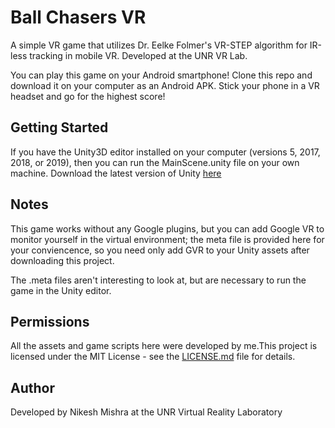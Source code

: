 # Ball Chasers VR

A simple VR game that utilizes Dr. Eelke Folmer's VR-STEP algorithm for IR-less tracking in mobile VR. Developed at the UNR VR Lab.

You can play this game on your Android smartphone! Clone this repo and download it on your computer as an Android APK. Stick your phone in a VR headset and go for the highest score!

## Getting Started

If you have the Unity3D editor installed on your computer (versions 5, 2017, 2018, or 2019), then you can run the MainScene.unity file on your own machine. Download the latest version of Unity [here](https://unity.com/releases/2019-2)

## Notes

This game works without any Google plugins, but you can add Google VR to monitor yourself in the virtual environment; the meta file is provided here for your conviencence, so you need only add GVR to your Unity assets after downloading this project.

The .meta files aren't interesting to look at, but are necessary to run the game in the Unity editor.

## Permissions

All the assets and game scripts here were developed by me.This project is licensed under the MIT License - see the [LICENSE.md](LICENSE.md) file for details.

## Author

Developed by Nikesh Mishra at the UNR Virtual Reality Laboratory
